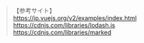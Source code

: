 > 【参考サイト】   
> https://jp.vuejs.org/v2/examples/index.html  
> https://cdnjs.com/libraries/lodash.js  
> https://cdnjs.com/libraries/marked  
  